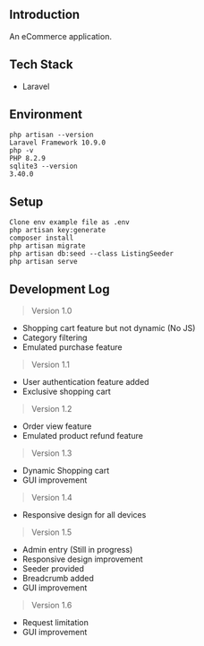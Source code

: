 ## Introduction
An eCommerce application.

## Tech Stack
- Laravel

## Environment
```
php artisan --version
Laravel Framework 10.9.0
php -v
PHP 8.2.9
sqlite3 --version
3.40.0
```

## Setup
```
Clone env example file as .env
php artisan key:generate
composer install
php artisan migrate
php artisan db:seed --class ListingSeeder
php artisan serve
```

## Development Log

> Version 1.0
- Shopping cart feature but not dynamic (No JS)
- Category filtering
- Emulated purchase feature

> Version 1.1
- User authentication feature added
- Exclusive shopping cart

> Version 1.2
- Order view feature
- Emulated product refund feature

> Version 1.3
- Dynamic Shopping cart
- GUI improvement

> Version 1.4
- Responsive design for all devices

> Version 1.5
- Admin entry (Still in progress)
- Responsive design improvement
- Seeder provided
- Breadcrumb added
- GUI improvement

> Version 1.6
- Request limitation
- GUI improvement